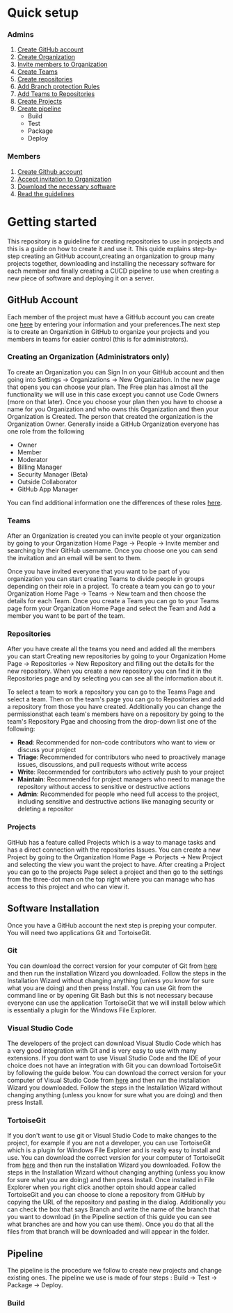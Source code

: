# Quick setup

### Admins
1. [Create GitHub account](https://github.com/iliasdodoros/reacthello#github-account)
2. [Create Organization](https://github.com/iliasdodoros/reacthello#creating-an-organization-administrators-only)
3. [Invite members to Organization](https://github.com/iliasdodoros/reacthello#teams)
4. [Create Teams](https://github.com/iliasdodoros/reacthello#teams)
5. [Create repositories](https://github.com/iliasdodoros/reacthello#repositories)
6. [Add Branch protection Rules]()
7. [Add Teams to Repositories](https://github.com/iliasdodoros/reacthello#repositories)
8. [Create Projects](https://github.com/iliasdodoros/reacthello#projects)
9. [Create pipeline]()
    - Build
    - Test
    - Package
    - Deploy

### Members
1. [Create Github account](https://github.com/iliasdodoros/reacthello#github-account)
2. [Accept invitation to Organization](https://github.com/iliasdodoros/reacthello#teams)
3. [Download the necessary software](https://github.com/iliasdodoros/reacthello#software-installation)
4. [Read the guidelines](https://github.com/iliasdodoros/reacthello#pipeline)

# Getting started 
This repository is a guideline for creating repositories to use in projects and this is a guide on how to create it and use it. This quide explains step-by-step creating an GitHub account,creating an organization to group many projects together, downloading and installing the necessary software for each member and finally creating a CI/CD pipeline to use when creating a new piece of software and deploying it on a server. 

## GitHub Account
Each member of the project must have a GitHub account you can create one [here](https://github.com/) by entering your information and your preferences.The next step is to create an Organiztion in GitHub to organize your projects and you members in teams for easier control (this is for administrators). 

### Creating an Organization (Administrators only)
To create an Organization you can Sign In on your GitHub account and then going into Settings -> Organizations -> New Organization. In the new page that opens you can choose your plan. The Free plan has almost all the functionality we will use in this case except you cannot use Code Owners (more on that later). Once you choose your plan then you have to choose a name for you Organization and who owns this Organization and then your Organization is Created. The person that created the organization is the Organization Owner. Generally inside a GitHub Organization everyone has one role from the following   
- Owner
- Member
- Moderator
- Billing Manager
- Security Manager (Beta)
- Outside Collaborator
- GitHub App Manager

You can find additional information one the differences of these roles [here](https://docs.github.com/en/organizations/managing-peoples-access-to-your-organization-with-roles/roles-in-an-organization).

### Teams 
After an Organization is created you can invite people ot your organization by going to your Organization Home Page -> People -> Invite member and searching by their GitHub username. Once you choose one you can send the invitation and an email will be sent to them. 

Once you have invited everyone that you want to be part of you organization you can start creating Teams to divide people in groups depending on their role in a project. To create a team you can go to your Organization Home Page -> Teams -> New team and then choose the details for each Team. Once you create a Team you can go to your Teams page form your Organization Home Page and select the Team and Add a member you want to be part of the team. 

### Repositories
After you have create all the teams you need and added all the members you can start Creating new repositories by going to your Organization Home Page -> Repositories -> New Repository and filling out the details for the new repository. When you create a new repository you can find it in the Repositories page and by selecting you can see all the information about it. 

To select a team to work a repository you can go to the Teams Page and select a team. Then on the team's page you can go to Repositories and add a repository from those you have created. Additionally you can change the permissionsthat each team's members have on a repository by going to the team's Repository Pgae and choosing from the drop-down list one of the following: 
- **Read**: Recommended for non-code contributors who want to view or discuss your project
- **Triage**: Recommended for contributors who need to proactively manage issues, discussions, and pull requests without write access
- **Write**: Recommended for contributors who actively push to your project
- **Maintain**: Recommended for project managers who need to manage the repository without access to sensitive or destructive actions
- **Admin**: Recommended for people who need full access to the project, including sensitive and destructive actions like managing security or deleting a repositor

### Projects 
GitHub has a feature called Projects which is a way to manage tasks and has a direct connection with the repositories Issues. You can create a new Project by going to the Organization Home Page -> Porjects -> New Project and selecting the view you want the project to have. After creating a Project you can go to the projects Page select a project and then go to the settings from the three-dot man on the top right where you can manage who has access to this project and who can view it. 

## Software Installation
Once you have a GitHub account the next step is preping your computer. You will need two applications Git and TortoiseGit.

### Git
You can download the correct version for your computer of Git from [here](https://git-scm.com/downloads) and then run the installation Wizard you downloaded. Follow the steps in the Installation Wizard without changing anything (unless you know for sure what you are doing) and then press Install. You can use Git from the command line or by opening Git Bash but this is not necessary because everyone can use the application TortoiseGit that we will install below which is essentially a plugin for the Windows File Explorer. 

### Visual Studio Code
The developers of the project can download Visual Studio Code which has a very good integration with Git and is very easy to use with many extensions. If you dont want to use Visual Studio Code and the IDE of your choice does not have an integration with Git you can download TortoiseGit by following the guide below. You can download the correct version for your computer of Visual Studio Code from [here](https://tortoisegit.org/download/) and then run the installation Wizard you downloaded. Follow the steps in the Installation Wizard without changing anything (unless you know for sure what you are doing) and then press Install.

### TortoiseGit
If you don't want to use git or Visual Studio Code to make changes to the project, for example if you are not a developer, you can use TortoiseGit which is a plugin for Windows File Explorer and is really easy to install and use. You can download the correct version for your computer of TortoiseGit from [here](https://tortoisegit.org/download/) and then run the installation Wizard you downloaded. Follow the steps in the Installation Wizard without changing anything (unless you know for sure what you are doing) and then press Install. Once installed in File Explorer when you right click another optoin should appear called TortoiseGit and you can choose to clone a repository from GitHub by copying the URL of the repository and pasting in the dialog. Additionally you can check the box that says Branch and write the name of the branch that you want to download (in the Pipeline section of this guide you can see what branches are and how you can use them). Once you do that all the files from that branch will be downloaded and will appear in the folder.  

## Pipeline 
The pipeline is the procedure we follow to create new projects and change existing ones. The pipeline we use is made of four steps : Build -> Test -> Package -> Deploy.

### Build 


































